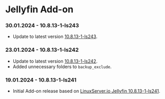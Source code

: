 # Jellyfin Add-on

### 30.01.2024 - 10.8.13-1-ls243 
  - Update to latest version [10.8.13-1-ls243](https://github.com/linuxserver/docker-jellyfin/releases/tag/10.8.13-1-ls243).

### 23.01.2024 - 10.8.13-1-ls242 
  - Update to latest version  [10.8.13-1-ls242](https://github.com/linuxserver/docker-sonarr/releases/tag/10.8.13-1-ls242).
  - Added unnecessary folders to `backup_exclude`.

### 19.01.2024 - 10.8.13-1-ls241
  - Initial Add-on release based on [LinuxServer.io Jellyfin 10.8.13-1-ls241](https://github.com/linuxserver/docker-sonarr/releases/tag/10.8.13-1-ls241).

